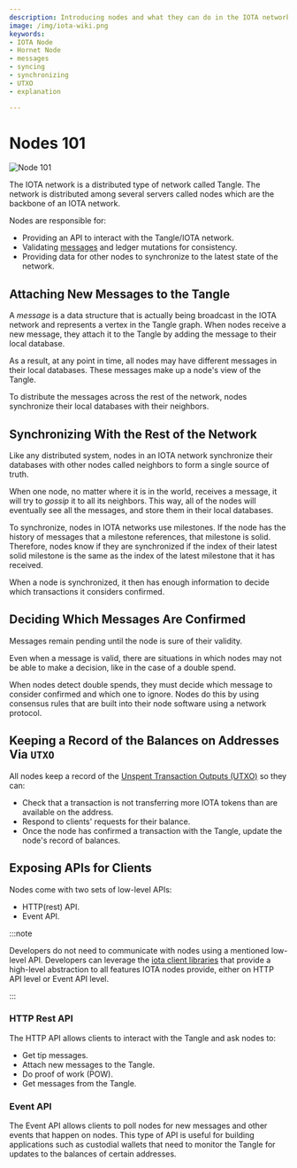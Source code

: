 ```yaml
---
description: Introducing nodes and what they can do in the IOTA network (Tangle). 
image: /img/iota-wiki.png
keywords:
- IOTA Node 
- Hornet Node
- messages
- syncing
- synchronizing
- UTXO
- explanation

---
```


# Nodes 101

![Node 101](/img/Banner/banner_nodes_101.svg)

The IOTA network is a distributed type of network called Tangle. The network is distributed among several servers
called nodes which are the backbone of an IOTA network.

Nodes are responsible for:

- Providing an API to interact with the Tangle/IOTA network.
- Validating [messages](https://wiki.iota.org/chrysalis-docs/guides/developer#messages-payloads-and-transactions) and ledger mutations for consistency.
- Providing data for other nodes to synchronize to the latest state of the network.

## Attaching New Messages to the Tangle

A _message_ is a data structure that is actually being broadcast in the IOTA network and represents a vertex in the
Tangle graph. When nodes receive a new message, they attach it to the Tangle by adding the message to their local database.

As a result, at any point in time, all nodes may have different messages in their local databases. These messages make
up a node's view of the Tangle.

To distribute the messages across the rest of the network, nodes synchronize their local databases with their neighbors.

## Synchronizing With the Rest of the Network

Like any distributed system, nodes in an IOTA network synchronize their databases with other nodes called neighbors to form a
single source of truth.

When one node, no matter where it is in the world, receives a message, it will try to _gossip_ it to all its neighbors. This way, all of the nodes will eventually see all the messages, and store them in their local databases.

To synchronize, nodes in IOTA networks use milestones. If the node has the history of messages that a milestone references, that milestone is solid. Therefore, nodes know if they are synchronized if the index of their latest solid milestone is the same as the index of the latest milestone that it has received.

When a node is synchronized, it then has enough information to decide which transactions it considers confirmed.

## Deciding Which Messages Are Confirmed

Messages remain pending until the node is sure of their validity.

Even when a message is valid, there are situations in which nodes may not be able to make a decision, like in the case of a double spend.

When nodes detect double spends, they must decide which message to consider confirmed and which one to ignore. Nodes do this by using consensus rules that are built into their node software using a network protocol.

## Keeping a Record of the Balances on Addresses Via `UTXO`

All nodes keep a record of the [Unspent Transaction Outputs (UTXO)](https://wiki.iota.org/chrysalis-docs/guides/developer#unspent-transaction-output-utxo) so they can:

* Check that a transaction is not transferring more IOTA tokens than are available on the address.
* Respond to clients' requests for their balance.
* Once the node has confirmed a transaction with the Tangle, update the node's record of balances. 

## Exposing APIs for Clients

Nodes come with two sets of low-level APIs:

* HTTP(rest) API.
* Event API.

:::note

Developers do not need to communicate with nodes using a mentioned low-level API. Developers can leverage the [iota client libraries](https://wiki.iota.org/iota.rs/libraries/overview/) that provide a high-level abstraction to all features IOTA nodes provide, either on HTTP API level or Event API level.

:::

### HTTP Rest API

The HTTP API allows clients to interact with the Tangle and ask nodes to:

* Get tip messages.
* Attach new messages to the Tangle.
* Do proof of work (POW).
* Get messages from the Tangle.

### Event API

The Event API allows clients to poll nodes for new messages and other events that happen on nodes. This type of API is useful for building applications such as custodial wallets that need to monitor the Tangle for updates to the balances of certain addresses.

